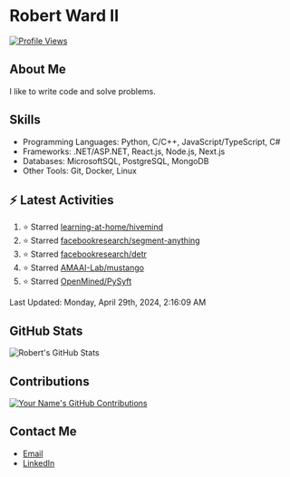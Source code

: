 
# Robert Ward II

[![Profile Views](https://komarev.com/ghpvc/?username=Robert-W-Ward)](https://github.com/Robert-W-Ward)

## About Me
I like to write code and solve problems.

## Skills
- Programming Languages: Python, C/C++, JavaScript/TypeScript, C#
- Frameworks: .NET/ASP.NET, React.js, Node.js, Next.js
- Databases: MicrosoftSQL, PostgreSQL, MongoDB
- Other Tools: Git, Docker, Linux

## :zap: Latest Activities
<!--RECENT_ACTIVITY:start-->
1. ⭐ Starred [learning-at-home/hivemind](https://github.com/learning-at-home/hivemind)
2. ⭐ Starred [facebookresearch/segment-anything](https://github.com/facebookresearch/segment-anything)
3. ⭐ Starred [facebookresearch/detr](https://github.com/facebookresearch/detr)
4. ⭐ Starred [AMAAI-Lab/mustango](https://github.com/AMAAI-Lab/mustango)
5. ⭐ Starred [OpenMined/PySyft](https://github.com/OpenMined/PySyft)
<!--RECENT_ACTIVITY:end-->

<!--RECENT_ACTIVITY:last_update-->
Last Updated: Monday, April 29th, 2024, 2:16:09 AM
<!--RECENT_ACTIVITY:last_update_end-->

<!--END_SECTIN:activity-->
## GitHub Stats
![Robert's GitHub Stats](https://github-readme-stats.vercel.app/api?username=Robert-W-Ward&show_icons=true&theme=radical)

## Contributions
[![Your Name's GitHub Contributions](https://github-readme-streak-stats.herokuapp.com/?user=Robert-W-Ward&theme=radical)](https://github.com/your-username)

## Contact Me
- [Email](mailto:robertwesleyward2019@gmail.com)
- [LinkedIn](https://linkedin.com/in/https://www.linkedin.com/in/robert-ward-ii/)
